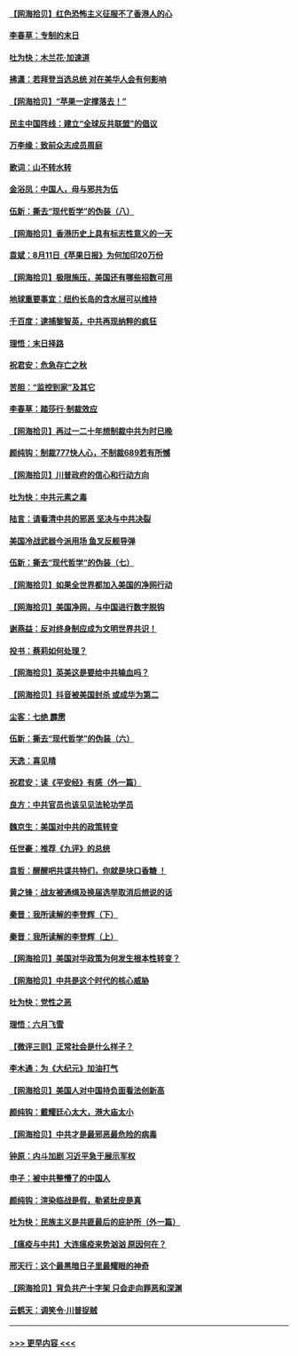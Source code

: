 #### [【网海拾贝】红色恐怖主义征服不了香港人的心](../pages/nsc993/n12329296.md?t=08141702) 
#### [李春草：专制的末日](../pages/nsc993/n12329079.md?t=08141702) 
#### [吐为快：木兰花‧加速道](../pages/nsc993/n12327366.md?t=08141702) 
#### [拂潇：若拜登当选总统 对在美华人会有何影响](../pages/nsc993/n12295996.md?t=08141702) 
#### [【网海拾贝】“苹果一定撑落去！”](../pages/nsc993/n12326784.md?t=08141702) 
#### [民主中国阵线：建立“全球反共联盟”的倡议](../pages/nsc993/n12324177.md?t=08141702) 
#### [万李缘：致前众志成员周庭](../pages/nsc993/n12324635.md?t=08141702) 
#### [歌词：山不转水转](../pages/nsc993/n12324599.md?t=08141702) 
#### [金浴凤：中国人，毋与邪共为伍](../pages/nsc993/n12324257.md?t=08141702) 
#### [伍新：撕去“现代哲学”的伪装（八）](../pages/nsc993/n12324188.md?t=08141702) 
#### [【网海拾贝】香港历史上具有标志性意义的一天](../pages/nsc993/n12324021.md?t=08141702) 
#### [袁斌：8月11日《苹果日报》为何加印20万份](../pages/nsc993/n12323955.md?t=08141702) 
#### [【网海拾贝】极限施压，美国还有哪些招数可用](../pages/nsc993/n12322512.md?t=08141702) 
#### [地球重要事宜：纽约长岛的含水层可以维持](../pages/nsc993/n12321844.md?t=08141702) 
#### [千百度：逮捕黎智英，中共再现纳粹的疯狂](../pages/nsc993/n12321777.md?t=08141702) 
#### [理悟：末日择路](../pages/nsc993/n12320812.md?t=08141702) 
#### [祝君安：危急存亡之秋](../pages/nsc993/n12320795.md?t=08141702) 
#### [苦胆：“监控到家”及其它](../pages/nsc993/n12320751.md?t=08141702) 
#### [李春草：踏莎行·制裁效应](../pages/nsc993/n12318290.md?t=08141702) 
#### [【网海拾贝】再过一二十年想制裁中共为时已晚](../pages/nsc993/n12318195.md?t=08141702) 
#### [颜纯钩：制裁777快人心，不制裁689若有所憾](../pages/nsc993/n12316912.md?t=08141702) 
#### [【网海拾贝】川普政府的信心和行动方向](../pages/nsc993/n12316673.md?t=08141702) 
#### [吐为快：中共元素之毒](../pages/nsc993/n12316547.md?t=08141702) 
#### [陆言：请看清中共的邪恶 坚决与中共决裂](../pages/nsc993/n12315784.md?t=08141702) 
#### [美国冷战武器今派用场 鱼叉反舰导弹](../pages/nsc993/n12316258.md?t=08141702) 
#### [伍新：撕去“现代哲学”的伪装（七）](../pages/nsc993/n12315846.md?t=08141702) 
#### [【网海拾贝】如果全世界都加入美国的净网行动](../pages/nsc993/n12315588.md?t=08141702) 
#### [【网海拾贝】美国净网，与中国进行数字脱钩](../pages/nsc993/n12312813.md?t=08141702) 
#### [谢燕益：反对终身制应成为文明世界共识！](../pages/nsc993/n12310465.md?t=08141702) 
#### [投书：蔡莉如何处理？](../pages/nsc993/n12310224.md?t=08141702) 
#### [【网海拾贝】英美这是要给中共输血吗？](../pages/nsc993/n12307646.md?t=08141702) 
#### [【网海拾贝】抖音被美国封杀 或成华为第二](../pages/nsc993/n12305277.md?t=08141702) 
#### [尘客：七绝 霹雳](../pages/nsc993/n12304053.md?t=08141702) 
#### [伍新：撕去“现代哲学”的伪装（六）](../pages/nsc993/n12303243.md?t=08141702) 
#### [天逸：喜见晴](../pages/nsc993/n12303226.md?t=08141702) 
#### [祝君安：读《平安经》有感（外一篇）](../pages/nsc993/n12303170.md?t=08141702) 
#### [良方：中共官员也该见见法轮功学员](../pages/nsc993/n12302985.md?t=08141702) 
#### [魏京生：美国对中共的政策转变](../pages/nsc993/n12302929.md?t=08141702) 
#### [任世豪：推荐《九评》的总统](../pages/nsc993/n12302838.md?t=08141702) 
#### [袁哲：醒醒吧共谍共特们，你就是块口香糖 ！](../pages/nsc993/n12302678.md?t=08141702) 
#### [黄之锋：战友被通缉及换届选举取消后想说的话](../pages/nsc993/n12302681.md?t=08141702) 
#### [秦晋：我所读解的李登辉（下）](../pages/nsc993/n12302171.md?t=08141702) 
#### [秦晋：我所读解的李登辉（上）](../pages/nsc993/n12301979.md?t=08141702) 
#### [【网海拾贝】美国对华政策为何发生根本性转变？](../pages/nsc993/n12302091.md?t=08141702) 
#### [【网海拾贝】中共是这个时代的核心威胁](../pages/nsc993/n12300541.md?t=08141702) 
#### [吐为快：党性之恶](../pages/nsc993/n12300263.md?t=08141702) 
#### [理悟：六月飞雪](../pages/nsc993/n12300243.md?t=08141702) 
#### [【微评三则】正常社会是什么样子？](../pages/nsc993/n12300228.md?t=08141702) 
#### [李木通：为《大纪元》加油打气](../pages/nsc993/n12280363.md?t=08141702) 
#### [【网海拾贝】美国人对中国持负面看法创新高](../pages/nsc993/n12298720.md?t=08141702) 
#### [颜纯钩：戴耀廷心太大，港大庙太小](../pages/nsc993/n12297682.md?t=08141702) 
#### [【网海拾贝】中共才是最邪恶最危险的病毒](../pages/nsc993/n12296470.md?t=08141702) 
#### [钟原：内斗加剧 习近平急于展示军权](../pages/nsc993/n12292544.md?t=08141702) 
#### [申子：被中共整懵了的中国人](../pages/nsc993/n12291389.md?t=08141702) 
#### [颜纯钩：渲染临战是假，勒紧肚皮是真](../pages/nsc993/n12290945.md?t=08141702) 
#### [吐为快：民族主义是共匪最后的庇护所（外一篇）](../pages/nsc993/n12290887.md?t=08141702) 
#### [【瘟疫与中共】大连瘟疫来势汹汹 原因何在？](../pages/nsc993/n12287474.md?t=08141702) 
#### [邢天行：这个最黑暗日子里最耀眼的神奇](../pages/nsc993/n12289882.md?t=08141702) 
#### [【网海拾贝】背负共产十字架 只会走向罪恶和深渊](../pages/nsc993/n12288290.md?t=08141702) 
#### [云鹤天：调笑令·川普捉贼](../pages/nsc993/n12285672.md?t=08141702) 

----
#### [ >>> 更早内容 <<< ](../indexes/nsc993-earlier.md)
